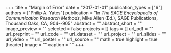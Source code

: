 +++
title = "Margin of Error"
date = "2017-01-01"
publication_types = ["6"]
authors = ["Philip A. Yates"]
publication = "In _The SAGE Encyclopedia of Communication Research Methods_, Mike Allen (Ed.), SAGE Publications, Thousand Oaks, CA, 904--905"
abstract = ""
abstract_short = ""
image_preview = ""
selected = false
projects = []
tags = []
url_pdf = ""
url_preprint = ""
url_code = ""
url_dataset = ""
url_project = ""
url_slides = ""
url_video = ""
url_poster = ""
url_source = ""
math = true
highlight = true
[header]
image = ""
caption = ""
+++
